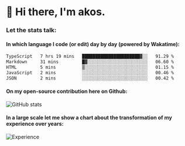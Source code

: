# 👋 Hi there, I'm akos. 


### Let the stats talk:


#### In which language I code (or edit) day by day (powered by Wakatime): 

<!--START_SECTION:waka-->

```txt
TypeScript   7 hrs 19 mins   ██████████████████████▓░░   91.29 %
Markdown     31 mins         █▓░░░░░░░░░░░░░░░░░░░░░░░   06.60 %
HTML         5 mins          ▒░░░░░░░░░░░░░░░░░░░░░░░░   01.15 %
JavaScript   2 mins          ░░░░░░░░░░░░░░░░░░░░░░░░░   00.46 %
JSON         2 mins          ░░░░░░░░░░░░░░░░░░░░░░░░░   00.42 %
```

<!--END_SECTION:waka-->

#### On my open-source contribution here on Github:
 
![GitHub stats](https://github-readme-stats.vercel.app/api?username=akosbalasko)

#### In a large scale let me show a chart about the transformation of my experience over years:   

![Experience](https://cr-skills-chart-widget.azurewebsites.net/api/api?username=akosbalasko)
